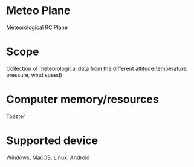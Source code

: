 # Meteo Plane
 Meteorological RC Plane

# Scope
Collection of meteorological data from the different altitude(temperature, pressure, wind speed)

# Computer memory/resources
Toaster

# Supported device
Windows, MacOS, Linux, Android

